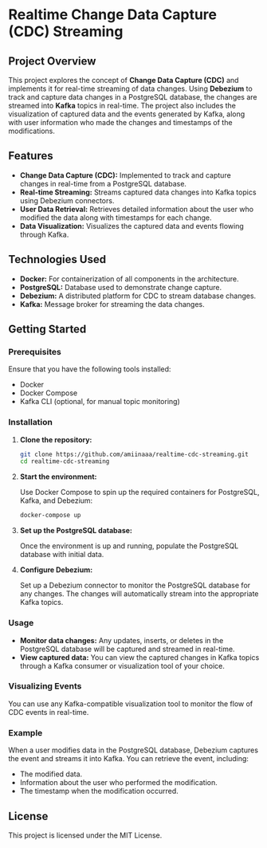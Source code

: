 
# Realtime Change Data Capture (CDC) Streaming

## Project Overview

This project explores the concept of **Change Data Capture (CDC)** and implements it for real-time streaming of data changes. Using **Debezium** to track and capture data changes in a PostgreSQL database, the changes are streamed into **Kafka** topics in real-time. The project also includes the visualization of captured data and the events generated by Kafka, along with user information who made the changes and timestamps of the modifications.

## Features

- **Change Data Capture (CDC):** Implemented to track and capture changes in real-time from a PostgreSQL database.
- **Real-time Streaming:** Streams captured data changes into Kafka topics using Debezium connectors.
- **User Data Retrieval:** Retrieves detailed information about the user who modified the data along with timestamps for each change.
- **Data Visualization:** Visualizes the captured data and events flowing through Kafka.

## Technologies Used

- **Docker:** For containerization of all components in the architecture.
- **PostgreSQL:** Database used to demonstrate change capture.
- **Debezium:** A distributed platform for CDC to stream database changes.
- **Kafka:** Message broker for streaming the data changes.

## Getting Started

### Prerequisites

Ensure that you have the following tools installed:
- Docker
- Docker Compose
- Kafka CLI (optional, for manual topic monitoring)

### Installation

1. **Clone the repository:**

   ```bash
   git clone https://github.com/amiinaaa/realtime-cdc-streaming.git
   cd realtime-cdc-streaming
   ```

2. **Start the environment:**

   Use Docker Compose to spin up the required containers for PostgreSQL, Kafka, and Debezium:

   ```bash
   docker-compose up
   ```

3. **Set up the PostgreSQL database:**

   Once the environment is up and running, populate the PostgreSQL database with initial data.

4. **Configure Debezium:**

   Set up a Debezium connector to monitor the PostgreSQL database for any changes. The changes will automatically stream into the appropriate Kafka topics.

### Usage

- **Monitor data changes:** Any updates, inserts, or deletes in the PostgreSQL database will be captured and streamed in real-time.
- **View captured data:** You can view the captured changes in Kafka topics through a Kafka consumer or visualization tool of your choice.
  
### Visualizing Events

You can use any Kafka-compatible visualization tool to monitor the flow of CDC events in real-time.

### Example

When a user modifies data in the PostgreSQL database, Debezium captures the event and streams it into Kafka. You can retrieve the event, including:
- The modified data.
- Information about the user who performed the modification.
- The timestamp when the modification occurred.

## License

This project is licensed under the MIT License.

